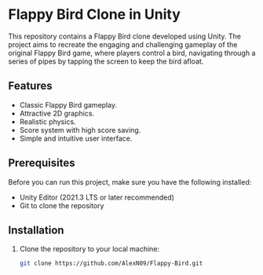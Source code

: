 # Flappy Bird Clone in Unity

This repository contains a Flappy Bird clone developed using Unity. The project aims to recreate the engaging and challenging gameplay of the original Flappy Bird game, where players control a bird, navigating through a series of pipes by tapping the screen to keep the bird afloat.

## Features

- Classic Flappy Bird gameplay.
- Attractive 2D graphics.
- Realistic physics.
- Score system with high score saving.
- Simple and intuitive user interface.

## Prerequisites

Before you can run this project, make sure you have the following installed:
- Unity Editor (2021.3 LTS or later recommended)
- Git to clone the repository

## Installation

1. Clone the repository to your local machine:
   ```bash
   git clone https://github.com/AlexN09/Flappy-Bird.git
